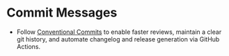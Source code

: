 # Commit Messages
- Follow [Conventional Commits](https://www.conventionalcommits.org/en/v1.0.0/) to enable faster reviews, maintain a clear git history, and automate changelog and release generation via GitHub Actions.
